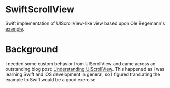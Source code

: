 SwiftScrollView
===============

Swift implementation of UIScrollView-like view based upon Ole Begemann's [example](https://github.com/ole/CustomScrollView).

# Background
I needed some custom behavior from UIScrollView and came across an outstanding blog post: [Understanding UIScrollView](http://oleb.net/blog/2014/04/understanding-uiscrollview/). This happened as I was learning Swift and iOS development in general, so I figured translating the example to Swift would be a good exercise. 
